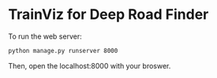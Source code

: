 # TrainViz for Deep Road Finder

To run the web server:
```bash
python manage.py runserver 8000
```
Then, open the localhost:8000 with your broswer.
